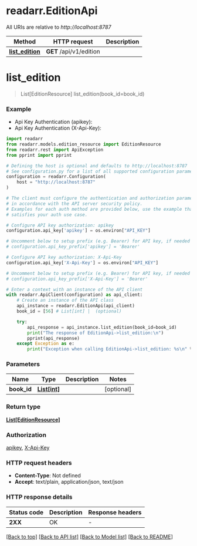 # readarr.EditionApi

All URIs are relative to *http://localhost:8787*

Method | HTTP request | Description
------------- | ------------- | -------------
[**list_edition**](EditionApi.md#list_edition) | **GET** /api/v1/edition | 


# **list_edition**
> List[EditionResource] list_edition(book_id=book_id)

### Example

* Api Key Authentication (apikey):
* Api Key Authentication (X-Api-Key):

```python
import readarr
from readarr.models.edition_resource import EditionResource
from readarr.rest import ApiException
from pprint import pprint

# Defining the host is optional and defaults to http://localhost:8787
# See configuration.py for a list of all supported configuration parameters.
configuration = readarr.Configuration(
    host = "http://localhost:8787"
)

# The client must configure the authentication and authorization parameters
# in accordance with the API server security policy.
# Examples for each auth method are provided below, use the example that
# satisfies your auth use case.

# Configure API key authorization: apikey
configuration.api_key['apikey'] = os.environ["API_KEY"]

# Uncomment below to setup prefix (e.g. Bearer) for API key, if needed
# configuration.api_key_prefix['apikey'] = 'Bearer'

# Configure API key authorization: X-Api-Key
configuration.api_key['X-Api-Key'] = os.environ["API_KEY"]

# Uncomment below to setup prefix (e.g. Bearer) for API key, if needed
# configuration.api_key_prefix['X-Api-Key'] = 'Bearer'

# Enter a context with an instance of the API client
with readarr.ApiClient(configuration) as api_client:
    # Create an instance of the API class
    api_instance = readarr.EditionApi(api_client)
    book_id = [56] # List[int] |  (optional)

    try:
        api_response = api_instance.list_edition(book_id=book_id)
        print("The response of EditionApi->list_edition:\n")
        pprint(api_response)
    except Exception as e:
        print("Exception when calling EditionApi->list_edition: %s\n" % e)
```



### Parameters


Name | Type | Description  | Notes
------------- | ------------- | ------------- | -------------
 **book_id** | [**List[int]**](int.md)|  | [optional] 

### Return type

[**List[EditionResource]**](EditionResource.md)

### Authorization

[apikey](../README.md#apikey), [X-Api-Key](../README.md#X-Api-Key)

### HTTP request headers

 - **Content-Type**: Not defined
 - **Accept**: text/plain, application/json, text/json

### HTTP response details

| Status code | Description | Response headers |
|-------------|-------------|------------------|
**2XX** | OK |  -  |

[[Back to top]](#) [[Back to API list]](../README.md#documentation-for-api-endpoints) [[Back to Model list]](../README.md#documentation-for-models) [[Back to README]](../README.md)

